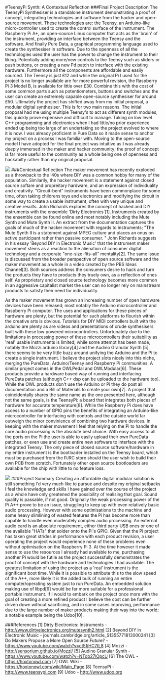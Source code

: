 #TeensyPi Synth: A Contextual Reflection
###Final Project Description
The TeensyPi Synthesiser is a standalone instrument demonstrating a proof of concept, integrating technologies and software from the hacker and open-source movement. These technologies are: the Teensy, an Arduino-like micro-controller used to create the control surface of the instrument. The Raspberry Pi A+, an open-source Linux computer that acts as the 'brain' of the instrument, providing an interface between the Teensy and the software. And finally Pure Data, a graphical programming language  used to create the synthesiser in software. Due to the openness of all the technologies used the user has the power to change the instrument to their liking. Potentially adding more/new controls to the Teensy such as sliders or push buttons, or creating a new Pd patch to interface with the existing hardware. Furthermore all the components are affordable and easily sourced. The Teensy is just £12 and while the original Pi I used for the project is no longer available are for more powerful revision, the Raspberry Pi 3 Model B, is available for little over £30. Combine this with the cost of some common parts such as potentiometers, buttons and switches and the user can create an extremely capable open-source synthesiser for around £50. Ultimately the project has shifted away from my initial proposal, a modular digital synthesiser. This is for two main reasons. The initial proposal had me using multiple Teensy's to act as different synth modules, this quickly prove expensive and difficult to manage. Taking on low level C++ programming and electronics when I had little/no prior experience ended up being too large of an undertaking so the project evolved to where it is now. I was already proficient in Pure Data so it made sense to anchor my project on a process I was familiar with. Moving to the open-source model I have adopted for the final project was intuitive as I was already deeply immersed in the maker and hacker community; the proof of concept is far more useful to the community as a whole being one of openness and hackabilty rather than my original proposal.

![](https://github.com/pd-andy/TeensyPi-Synth---Devised-Project/blob/master/images/TeensyPi_Front.jpg)
###Contextual Reflection
The maker movement has recently exploded as a throwback to the '40s where DIY was a common hobby for many of the population. Similarily, the hacker movement is a statement against closed source softare and propreitary hardware, and an expression of individuality and creativity. "Circuit-bent" instruments have been commonplace for some time, often taking childrens toys and electronics and modifying the circuit in some way to create a usable instrument, often with very unique and creative results. John Richards explores the concept of hacked and DIY instruments with the ensemble 'Dirty Electronics'[1]. Instruments created by the ensemble can be found online and most notably including the Mute Synth and Mute Synth II. An extract from the documentation captures the goals of much of the hacker movement with regards to instruments; "The Mute Synth II is a statement against MPEG culture and places an onus on active participant rather than passive consumer. " John Richards suggests in his essay 'Beyond DIY in Electronic Music' that the instrument maker movement stems as a reaction to the alienation of consumer digital technology and a corporate "one-size-fits-all" mentality[2]. The same issue is discussed from the broader perspective of open source software and the maker movement as a whole in a video created by the PBS Ideas Channel[3]. Both sources address the consumers desire to hack and turn the products they have to products they truely own, as a reflection of ones self. As proprietary and closed source technology becomes more common in an aggressive capitalist market the user can no longer rely on mainstream products to satisfy their need for individuality.

 As the maker movement has grown an increasing number of open hardware devices have been released; most notably the Arduino microcontroller and Raspberry Pi computer. The uses and applications for these pieces of hardware are plenty, but the potential for such platforms to flourish within the creative arts is obvious. Tutorials for DIY MIDI controllers built with the arduino are plenty as are videos and presentations of crude synthesisers built with these low powered microcontrollers. Unfortunately due to the limitations in processing power of these microcontrollers their suitability as 'real' usable instruments is limited; while some attempt has been made, notably the Mozzi arduino library[4] and the Audino Granular Synth [5], there seems to be very little buzz around unifying the Arduino and the Pi to create a single instrument. I believe the project slots nicely into this niche, merging the PureData, Arduino/Teensy and Raspberry Pi communities. A similar project comes in the OWLPedal and OWLModular[6]. These products provide a hardware based way of running and interfacing PureData patches (although C++ dsp can be uploaded to the hardware too). While the OWL products don't use the Arduino or Pi they do post all documentation and a Bill of Materials to create your own[7]. A project that coincidentally shares the same name as the one presented here, although not the same goals, is the TeensyPi: a board that integrates both pieces of hardware for accurate temperature[8]. While the Raspberry Pi does have access to a number of GPIO pins the benefits of integrating an Arduino-like microcontroller for interfacing with controls and the outside world far outweigh the minor convinience of combining two hardware devices. In keeping with the maker movement I feel that relying on the Pi to handle the core audio processing is the absolute best choice. With easy access to all the ports on the Pi the user is able to easily upload their own PureData patches, or even use and create entire new software to interface with the integrated Teensy. The only piece of closed source software/hardware in my entire instrument is the bootloader installed on the Teensy board, which must be purchased from the PJRC store should the user wish to build their own PCB from scratch. Fortunately other open source bootloaders are available for the chip with little to no feature loss.
 
 ![](https://github.com/pd-andy/TeensyPi-Synth---Devised-Project/blob/master/images/TeensyPi_Back.jpg)
###Project Summary
Creating an affordable digital modular solution is still something I'd very much like to pursue and despite my original setbacks I feel the knowledge and skills I have gained over the course of the project as a whole have only greatened the possibility of realising that goal. Sound quality is passable, if not good. Originally the weak processing power of the Pi A++ prove to be an issue, struggling to keep up with even relatively basic audio processing. However with some optimisations to the machine and some heavy slimlining of wasted features the Pi has become more than capable to handle even moderately complex audio processing. An external audio card is an absolute requirement, either third party USB ones or one of the available "HATs" that solder onto the Pi's GPIO. Given that the Pi project has taken great strides in performance with each product revision, a user operating the project would experience none of these problems even without optimisation on the Raspberry Pi 3. At the time however it made sense to use the resources I already had available to me, purchasing another Pi would be futile as the project successfully demonstrates the proof of concept with the hardware and technologies I had available. The greatest limitation of using the project as a 'real' instrument is the significant boot time. While it is possible to attribute this to the slow speed of the A++, more likely it is the added bulk of running an entire computer/operating system just to run PureData. An embedded solution making use of libpd[9] would be far more suitable for a professional portable instrument. If I would to embark on the project once more with the goal of creating a more refined product I believe the cost can be further driven down without sacrificing, and in some cases improving, performance due to the large number of maker products making their way into the world; a notable example being the Udoo[10].

###References
[1] Dirty Electronics: Instruments - http://www.dirtyelectronics.org/mutesynth2.html
[2] Beyond DIY in Electronic Music - journals.cambridge.org/article_S1355771813000241
[3] Do Makers Propose a More Open Source Future? - https://www.youtube.com/watch?v=ct5fjHC7tL8
[4] Mozzi - http://sensorium.github.io/Mozzi/
[5] Audino Granular Synth - https://www.youtube.com/watch?v=NTob27lOpcU
[6] The OWL - https://hoxtonowl.com
[7] OWL Wiki - https://hoxtonowl.com/wiki/Main_Page
[8] TeensyPi - http://www.teensypi.com
[9] Udoo - http://www.udoo.org
